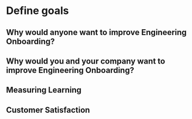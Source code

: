 # Define goals

## Why would anyone want to improve Engineering Onboarding?

## Why would you and your company want to improve Engineering Onboarding?

## Measuring Learning

## Customer Satisfaction

